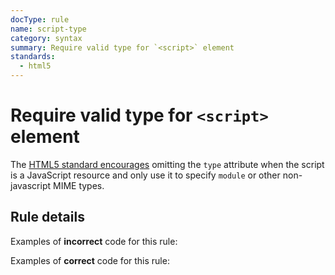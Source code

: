 ```yaml
---
docType: rule
name: script-type
category: syntax
summary: Require valid type for `<script>` element
standards:
  - html5
---
```


# Require valid type for `<script>` element

The [HTML5 standard encourages][spec] omitting the `type` attribute when the script is a JavaScript resource and only use it to specify `module` or other non-javascript MIME types.

[spec]: https://html.spec.whatwg.org/multipage/scripting.html#attr-script-type

## Rule details

Examples of **incorrect** code for this rule:

<validate name="incorrect" rules="script-type">
<script type=""></script>
<script type="text/javascript"></script>
<script type="application/javascript"></script>
</validate>

Examples of **correct** code for this rule:

<validate name="correct" rules="script-type">
    <script></script>
    <script type="module"></script>
    <script type="text/plain"></script>
    <script type="text/x-custom"></script>
</validate>
